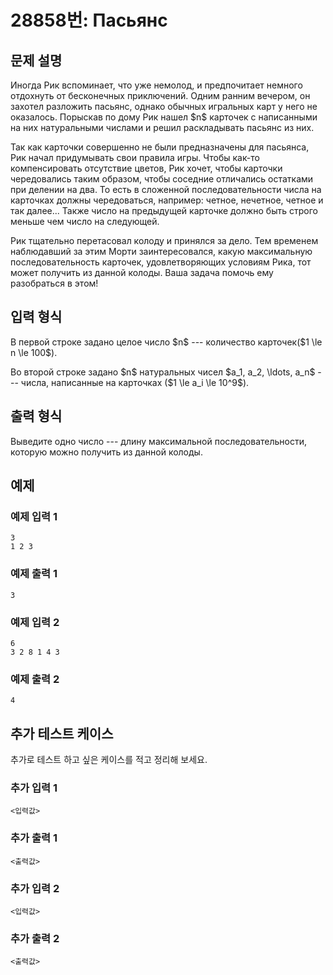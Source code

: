# 28858번: Пасьянс

## 문제 설명


<p>Иногда Рик вспоминает, что уже немолод, и предпочитает немного отдохнуть от бесконечных приключений. Одним ранним вечером, он захотел разложить пасьянс, однако обычных игральных карт у него не оказалось. Порыскав по дому Рик нашел $n$ карточек с написанными на них натуральными числами и решил раскладывать пасьянс из них.  </p>

<p>Так как карточки совершенно не были предназначены для пасьянса, Рик начал придумывать свои правила игры. Чтобы как-то компенсировать отсутствие цветов, Рик хочет, чтобы карточки чередовались таким образом, чтобы соседние отличались остатками при делении на два. То есть в сложенной последовательности числа на карточках должны чередоваться, например: четное, нечетное, четное и так далее... Также число на предыдущей карточке должно быть строго меньше чем число на следующей.</p>

<p>Рик тщательно перетасовал колоду и принялся за дело. Тем временем наблюдавший за этим Морти заинтересовался, какую максимальную последовательность карточек, удовлетворяющих условиям Рика, тот может получить из данной колоды. Ваша задача помочь ему разобраться в этом!</p>



## 입력 형식


<p>В первой строке задано целое число $n$ --- количество карточек($1 \le n \le 100$). </p>

<p>Во второй строке задано $n$ натуральных чисел $a_1, a_2, \ldots, a_n$ --- числа, написанные на карточках ($1 \le a_i \le 10^9$).</p>



## 출력 형식


<p>Выведите одно число --- длину максимальной последовательности, которую можно получить из данной колоды.</p>



## 예제

### 예제 입력 1

```
3
1 2 3

```

### 예제 출력 1

```
3

```
          

### 예제 입력 2

```
6
3 2 8 1 4 3

```

### 예제 출력 2

```
4

```
          




## 추가 테스트 케이스

추가로 테스트 하고 싶은 케이스를 적고 정리해 보세요.

### 추가 입력 1

```
<입력값>
```

### 추가 출력 1

```
<출력값>
```

### 추가 입력 2

```
<입력값>
```

### 추가 출력 2

```
<출력값>
```
  
